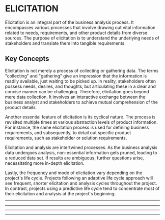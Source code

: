 # ELICITATION

Elicitation is an integral part of the business analysis process. It encompasses various processes that involve drawing out vital information related to needs, requirements, and other product details from diverse sources. The purpose of elicitation is to understand the underlying needs of stakeholders and translate them into tangible requirements.

## Key Concepts

Elicitation is not merely a process of collecting or gathering data. The terms "collecting" and "gathering" give an impression that the information is readily available, just waiting to be picked up. In reality, stakeholders often possess needs, desires, and thoughts, but articulating these in a clear and concise manner can be challenging. Therefore, elicitation goes beyond mere data collection. It involves an interactive exchange between the business analyst and stakeholders to achieve mutual comprehension of the product details.

Another essential feature of elicitation is its cyclical nature. The process is revisited multiple times at various abstraction levels of product information. For instance, the same elicitation process is used for defining business requirements, and subsequently, to detail out specific product requirements, such as stakeholder or solution requirements.

Elicitation and analysis are intertwined processes. As the business analysis data undergoes analysis, non-essential information gets pruned, leading to a reduced data set. If results are ambiguous, further questions arise, necessitating more in-depth elicitation.

Lastly, the frequency and mode of elicitation vary depending on the project's life cycle. Projects following an adaptive life cycle approach will see frequent, shorter elicitation and analysis cycles throughout the project. In contrast, projects using a predictive life cycle tend to concentrate most of their elicitation and analysis at the project's beginning.

---

<!--@include: ../processes/determine-elicitation-approach.md{6,}-->

---

<!--@include: ../processes/prepare-for-elicitation.md{6,}-->

---

<!--@include: ../processes/conduct-elicitation.md{6,}-->

---

<!--@include: ../processes/confirm-elicitation-results.md{6,}-->
